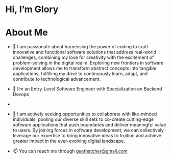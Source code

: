 # Hi, I’m Glory

# About Me
- 👀 I am passionate about harnessing the power of coding to craft innovative and functional software solutions that address real-world challenges, combining my love for creativity with the excitement of problem-solving in the digital realm. Exploring new frontiers in software development allows me to transform abstract concepts into tangible applications, fulfilling my drive to continuously learn, adapt, and contribute to technological advancement.

- 🌱 I’m an Entry-Level Software Engineer with Specialization on Backend Devops
- 
- 💞️ I am actively seeking opportunities to collaborate with like-minded individuals, pooling our diverse skill sets to co-create cutting-edge software applications that push boundaries and deliver meaningful value to users. By joining forces in software development, we can collectively leverage our expertise to bring innovative ideas to fruition and achieve greater impact in the ever-evolving digital landscape.
  
- 📫 You can reach me through geethatcher@gmail.com

<!---
MsGeeO/MsGeeO is a ✨ special ✨ repository because its `README.md` (this file) appears on your GitHub profile.
You can click the Preview link to take a look at your changes.
--->

